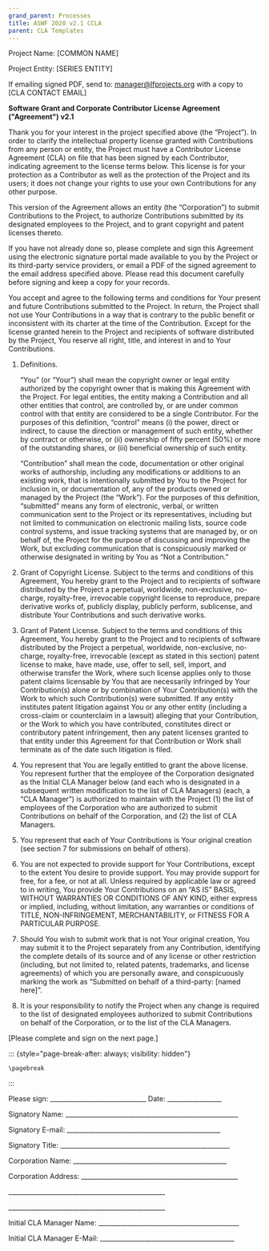 ```yaml
---
grand_parent: Processes
title: ASWF 2020 v2.1 CCLA
parent: CLA Templates
---
```

Project Name: \[COMMON NAME\]

Project Entity: \[SERIES ENTITY\]

If emailing signed PDF, send to: manager@lfprojects.org with a copy to [CLA CONTACT EMAIL]

**Software Grant and Corporate Contributor License Agreement
("Agreement") v2.1**

Thank you for your interest in the project specified above (the “Project”). In
order to clarify the intellectual property license granted with Contributions
from any person or entity, the Project must have a Contributor License Agreement
(CLA) on file that has been signed by each Contributor, indicating agreement to
the license terms below. This license is for your protection as a Contributor as
well as the protection of the Project and its users; it does not change your
rights to use your own Contributions for any other purpose.

This version of the Agreement allows an entity (the “Corporation”) to submit
Contributions to the Project, to authorize Contributions submitted by its
designated employees to the Project, and to grant copyright and patent licenses
thereto.

If you have not already done so, please complete and sign this Agreement using
the electronic signature portal made available to you by the Project or its
third-party service providers, or email a PDF of the signed agreement to the
email address specified above. Please read this document carefully before
signing and keep a copy for your records.

You accept and agree to the following terms and conditions for Your present and
future Contributions submitted to the Project. In return, the Project shall not
use Your Contributions in a way that is contrary to the public benefit or
inconsistent with its charter at the time of the Contribution. Except for the
license granted herein to the Project and recipients of software distributed by
the Project, You reserve all right, title, and interest in and to Your
Contributions.

1. Definitions.

   “You” (or “Your”) shall mean the copyright owner or legal entity authorized by
   the copyright owner that is making this Agreement with the Project. For legal
   entities, the entity making a Contribution and all other entities that
   control, are controlled by, or are under common control with that entity are
   considered to be a single Contributor. For the purposes of this definition,
   “control” means (i) the power, direct or indirect, to cause the direction or
   management of such entity, whether by contract or otherwise, or (ii) ownership
   of fifty percent (50%) or more of the outstanding shares, or (iii) beneficial
   ownership of such entity.

   “Contribution” shall mean the code, documentation or other original works of
   authorship, including any modifications or additions to an existing work, that
   is intentionally submitted by You to the Project for inclusion in, or
   documentation of, any of the products owned or managed by the Project (the
   “Work”). For the purposes of this definition, “submitted” means any form
   of electronic, verbal, or written communication sent to the Project or its
   representatives, including but not limited to communication on electronic
   mailing lists, source code control systems, and issue tracking systems that
   are managed by, or on behalf of, the Project for the purpose of discussing and
   improving the Work, but excluding communication that is conspicuously marked
   or otherwise designated in writing by You as “Not a Contribution.”

2. Grant of Copyright License. Subject to the terms and conditions of this
   Agreement, You hereby grant to the Project and to recipients of software
   distributed by the Project a perpetual, worldwide, non-exclusive, no-charge,
   royalty-free, irrevocable copyright license to reproduce, prepare
   derivative works of, publicly display, publicly perform, sublicense,
   and distribute Your Contributions and such derivative works.

3. Grant of Patent License. Subject to the terms and conditions of this
   Agreement, You hereby grant to the Project and to recipients of software
   distributed by the Project a perpetual, worldwide, non-exclusive, no-charge,
   royalty-free, irrevocable (except as stated in this section) patent
   license to make, have made, use, offer to sell, sell, import, and
   otherwise transfer the Work, where such license applies only to
   those patent claims licensable by You that are necessarily infringed
   by Your Contribution(s) alone or by combination of Your
   Contribution(s) with the Work to which such Contribution(s) were
   submitted. If any entity institutes patent litigation against You or
   any other entity (including a cross-claim or counterclaim in a
   lawsuit) alleging that your Contribution, or the Work to which
   you have contributed, constitutes direct or contributory patent
   infringement, then any patent licenses granted to that entity under
   this Agreement for that Contribution or Work shall terminate as of
   the date such litigation is filed.

4. You represent that You are legally entitled to grant the above license. You
   represent further that the employee of the Corporation designated as the Initial
   CLA Manager below (and each who is designated in a subsequent written
   modification to the list of CLA Managers) (each, a “CLA Manager”) is
   authorized to maintain with the Project (1) the list of employees of the
   Corporation who are authorized to submit Contributions on behalf of the
   Corporation, and (2) the list of CLA Managers.

5. You represent that each of Your Contributions is Your original creation (see
   section 7 for submissions on behalf of others).

6. You are not expected to provide support for Your Contributions, except to the
   extent You desire to provide support. You may provide support for free, for a
   fee, or not at all. Unless required by applicable law or agreed to in writing,
   You provide Your Contributions on an “AS IS” BASIS, WITHOUT WARRANTIES OR
   CONDITIONS OF ANY KIND, either express or implied, including, without
   limitation, any warranties or conditions of TITLE, NON-INFRINGEMENT,
   MERCHANTABILITY, or FITNESS FOR A PARTICULAR PURPOSE.

7. Should You wish to submit work that is not Your original creation, You may
   submit it to the Project separately from any Contribution, identifying the
   complete details of its source and of any license or other restriction
   (including, but not limited to, related patents, trademarks, and license
   agreements) of which you are personally aware, and conspicuously marking the
   work as “Submitted on behalf of a third-party: [named here]”.

8. It is your responsibility to notify the Project when any change is required
   to the list of designated employees authorized to submit Contributions on behalf
   of the Corporation, or to the list of the CLA Managers. 

\[Please complete and sign on the next page.\]

::: {style="page-break-after: always; visibility: hidden"}
```{=tex}
\pagebreak
```
:::

Please sign:
\_\_\_\_\_\_\_\_\_\_\_\_\_\_\_\_\_\_\_\_\_\_\_\_\_\_\_\_\_\_ Date:
\_\_\_\_\_\_\_\_\_\_\_\_\_\_\_\_\_

Signatory Name:
\_\_\_\_\_\_\_\_\_\_\_\_\_\_\_\_\_\_\_\_\_\_\_\_\_\_\_\_\_\_\_\_\_\_\_\_\_\_\_\_\_\_\_\_\_\_\_\_\_\_\_\_\_\_

Signatory E-mail:
\_\_\_\_\_\_\_\_\_\_\_\_\_\_\_\_\_\_\_\_\_\_\_\_\_\_\_\_\_\_\_\_\_\_\_\_\_\_\_\_\_\_\_\_\_\_\_\_

Signatory Title:
\_\_\_\_\_\_\_\_\_\_\_\_\_\_\_\_\_\_\_\_\_\_\_\_\_\_\_\_\_\_\_\_\_\_\_\_\_\_\_\_\_\_\_\_\_\_\_\_\_\_\_\_\_

Corporation Name:
\_\_\_\_\_\_\_\_\_\_\_\_\_\_\_\_\_\_\_\_\_\_\_\_\_\_\_\_\_\_\_\_\_\_\_\_\_\_\_\_\_\_\_\_\_\_\_\_

Corporation Address:
\_\_\_\_\_\_\_\_\_\_\_\_\_\_\_\_\_\_\_\_\_\_\_\_\_\_\_\_\_\_\_\_\_\_\_\_\_\_\_\_\_\_\_\_\_\_\_\_\_

\_\_\_\_\_\_\_\_\_\_\_\_\_\_\_\_\_\_\_\_\_\_\_\_\_\_\_\_\_\_\_\_\_\_\_\_\_\_\_\_\_\_\_\_\_\_\_\_\_

\_\_\_\_\_\_\_\_\_\_\_\_\_\_\_\_\_\_\_\_\_\_\_\_\_\_\_\_\_\_\_\_\_\_\_\_\_\_\_\_\_\_\_\_\_\_\_\_\_

Initial CLA Manager Name:
\_\_\_\_\_\_\_\_\_\_\_\_\_\_\_\_\_\_\_\_\_\_\_\_\_\_\_\_\_\_\_\_\_\_\_\_\_\_\_\_\_\_\_\_

Initial CLA Manager E-Mail:
\_\_\_\_\_\_\_\_\_\_\_\_\_\_\_\_\_\_\_\_\_\_\_\_\_\_\_\_\_\_\_\_\_\_\_\_\_\_\_\_\_\_
